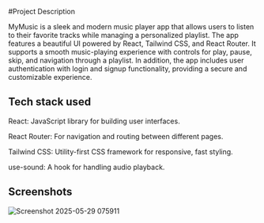 #Project Description

MyMusic is a sleek and modern music player app that allows users to listen to their favorite tracks while managing a personalized playlist. The app features a beautiful UI powered by React, Tailwind CSS, and React Router. It supports a smooth music-playing experience with controls for play, pause, skip, and navigation through a playlist. In addition, the app includes user authentication with login and signup functionality, providing a secure and customizable experience.

## Tech stack used

React: JavaScript library for building user interfaces.

React Router: For navigation and routing between different pages.

Tailwind CSS: Utility-first CSS framework for responsive, fast styling.

use-sound: A hook for handling audio playback.

## Screenshots
![Screenshot 2025-05-29 075911](https://github.com/user-attachments/assets/c22fc173-0409-47d3-a22a-97d4ec335460)
